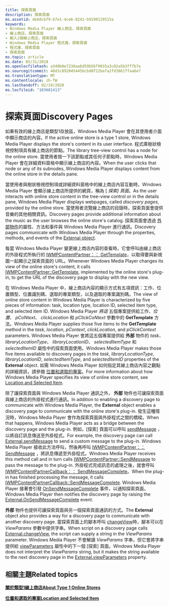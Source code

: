 ```yaml
---
title: 探索頁面
description: 探索頁面
ms.assetid: deb0cbf9-b7e1-4ce6-8241-b9199129515a
keywords:
- Windows Media Player 線上商店，探索頁面
- 線上商店，探索頁面
- 輸入1個線上商店，探索頁面
- Windows Media Player 程式庫，探索頁面
- 程式庫，探索頁面
- 探索頁面
ms.topic: article
ms.date: 05/31/2018
ms.openlocfilehash: a349b0e7238aa6d59b56f9035a3c02a5b3ff7b7e
ms.sourcegitcommit: 48d1c892045445bcbd0f22bafa2fd3861ffaa6e7
ms.translationtype: MT
ms.contentlocale: zh-TW
ms.lasthandoff: 02/19/2020
ms.locfileid: "103681413"
---
```

# <a name="discovery-pages"></a><span data-ttu-id="2068d-109">探索頁面</span><span class="sxs-lookup"><span data-stu-id="2068d-109">Discovery Pages</span></span>

<span data-ttu-id="2068d-110">如果有效的線上商店是類型1存放區，Windows Media Player 會在其使用者介面中顯示商店的內容。</span><span class="sxs-lookup"><span data-stu-id="2068d-110">If the active online store is a type 1 store, Windows Media Player displays the store's content in its user interface.</span></span> <span data-ttu-id="2068d-111">程式庫樹狀檢視控制項具有線上商店的節點。</span><span class="sxs-lookup"><span data-stu-id="2068d-111">The library tree-view control has a node for the online store.</span></span> <span data-ttu-id="2068d-112">當使用者按一下該節點或其任何子節點時，Windows Media Player 會在詳細資料窗格中顯示線上商店的內容。</span><span class="sxs-lookup"><span data-stu-id="2068d-112">When the user clicks that node or any of its subnodes, Windows Media Player displays content from the online store in the details pane.</span></span>

<span data-ttu-id="2068d-113">當使用者與樹狀檢視控制項或詳細資料窗格中的線上商店內容互動時，Windows Media Player 會顯示線上商店所提供的網頁，稱為 [ *探索] 頁面*。</span><span class="sxs-lookup"><span data-stu-id="2068d-113">As the user interacts with online store content in the tree-view control or in the details pane, Windows Media Player displays webpages, called *discovery pages*, provided by the online store.</span></span> <span data-ttu-id="2068d-114">當使用者流覽線上商店的目錄時，探索頁面會提供音樂的其他相關資訊。</span><span class="sxs-lookup"><span data-stu-id="2068d-114">Discovery pages provide additional information about the music as the user browses the online store's catalog.</span></span> <span data-ttu-id="2068d-115">探索頁面會透過 [外部物件](external-object-for-type-1-online-stores.md)的屬性、方法和事件與 Windows Media Player 進行通訊。</span><span class="sxs-lookup"><span data-stu-id="2068d-115">Discovery pages communicate with Windows Media Player through the properties, methods, and events of the [External object](external-object-for-type-1-online-stores.md).</span></span>

<span data-ttu-id="2068d-116">每當 Windows Media Player 變更線上商店內容的查看時，它會呼叫由線上商店的外掛程式所執行的 [IWMPContentPartner：： GetTemplate](/previous-versions/windows/desktop/api/contentpartner/nf-contentpartner-iwmpcontentpartner-gettemplate)，以取得要與新視圖一起顯示之探索頁面的 URL。</span><span class="sxs-lookup"><span data-stu-id="2068d-116">Whenever Windows Media Player changes its view of the online store's content, it calls [IWMPContentPartner::GetTemplate](/previous-versions/windows/desktop/api/contentpartner/nf-contentpartner-iwmpcontentpartner-gettemplate), implemented by the online store's plug-in, to get the URL of the discovery page to display with the new view.</span></span>

<span data-ttu-id="2068d-117">在 Windows Media Player 中，線上商店內容的顯示方式有五項資訊：工作、位置類型、位置識別碼、選取的專案類型，以及選取的專案識別碼。</span><span class="sxs-lookup"><span data-stu-id="2068d-117">The view of online store content in Windows Media Player is characterized by five pieces of information: task, location type, location ID, selected item type, and selected item ID.</span></span> <span data-ttu-id="2068d-118">Windows Media Player *將這* 五個專案提供給工作、*位置*、 *pCoNtext*、 *clickLocation* 和 *pClickCoNtext* 參數中的 **GetTemplate** 方法。</span><span class="sxs-lookup"><span data-stu-id="2068d-118">Windows Media Player supplies those five items to the **GetTemplate** method in the *task*, *location*, *pContext*, *clickLocation*, and *pClickContext* parameters.</span></span> <span data-ttu-id="2068d-119">Windows Media Player 會將這五個專案提供給 **外部** 物件的 *task*、 *libraryLocationType*、 *libraryLocationID*、 *selectedItemType* 和 *selectedItemID* 屬性中的探索頁面使用。</span><span class="sxs-lookup"><span data-stu-id="2068d-119">Windows Media Player makes those five items available to discovery pages in the *task*, *libraryLocationType*, *libraryLocationID*, *selectedItemType*, and *selectedItemID* properties of the **External** object.</span></span> <span data-ttu-id="2068d-120">如需 Windows Media Player 如何指定其線上商店內容之觀點的詳細資訊，請參閱 [位置和選取的專案](location-and-selected-item.md)。</span><span class="sxs-lookup"><span data-stu-id="2068d-120">For more information about how Windows Media Player specifies its view of online store content, see [Location and Selected Item](location-and-selected-item.md).</span></span>

<span data-ttu-id="2068d-121">除了讓探索頁面與 Windows Media Player 通訊之外， **外部** 物件也可讓探索頁面與線上商店的外掛程式進行通訊。</span><span class="sxs-lookup"><span data-stu-id="2068d-121">In addition to enabling a discovery page to communicate with Windows Media Player, the **External** object enables a discovery page to communicate with the online store's plug-in.</span></span> <span data-ttu-id="2068d-122">發生這種情況時，Windows Media Player 會作為探索頁面與外掛程式之間的橋樑。</span><span class="sxs-lookup"><span data-stu-id="2068d-122">When that happens, Windows Media Player acts as a bridge between the discovery page and the plug-in.</span></span> <span data-ttu-id="2068d-123">例如，[探索] 頁面可以呼叫 [sendMessage](external-sendmessage.md) ，以將自訂訊息傳送至外掛程式。</span><span class="sxs-lookup"><span data-stu-id="2068d-123">For example, the discovery page can call [External.sendMessage](external-sendmessage.md) to send a custom message to the plug-in.</span></span> <span data-ttu-id="2068d-124">Windows Media Player 接收此方法呼叫，然後再呼叫 [IWMPContentPartner：： SendMessage](/previous-versions/windows/desktop/api/contentpartner/nf-contentpartner-iwmpcontentpartner-sendmessage) ，將訊息傳遞至外掛程式。</span><span class="sxs-lookup"><span data-stu-id="2068d-124">Windows Media Player receives this method call and in turn calls [IWMPContentPartner::SendMessage](/previous-versions/windows/desktop/api/contentpartner/nf-contentpartner-iwmpcontentpartner-sendmessage) to pass the message to the plug-in.</span></span> <span data-ttu-id="2068d-125">外掛程式完成訊息的處理之後，就會呼叫 [IWMPContentPartnerCallback：： SendMessageComplete](/previous-versions/windows/desktop/api/contentpartner/nf-contentpartner-iwmpcontentpartnercallback-sendmessagecomplete)。</span><span class="sxs-lookup"><span data-stu-id="2068d-125">When the plug-in has finished processing the message, it calls [IWMPContentPartnerCallback::SendMessageComplete](/previous-versions/windows/desktop/api/contentpartner/nf-contentpartner-iwmpcontentpartnercallback-sendmessagecomplete).</span></span> <span data-ttu-id="2068d-126">Windows Media Player 接著會引發 [OnSendMessageComplete](external-onsendmessagecomplete-event.md) 事件，以通知探索頁面。</span><span class="sxs-lookup"><span data-stu-id="2068d-126">Windows Media Player then notifies the discovery page by raising the [External.OnSendMessageComplete](external-onsendmessagecomplete-event.md) event.</span></span>

<span data-ttu-id="2068d-127">**外部** 物件也提供可讓探索頁面與另一個探索頁面通訊的方式。</span><span class="sxs-lookup"><span data-stu-id="2068d-127">The **External** object also provides a way for a discovery page to communicate with another discovery page.</span></span> <span data-ttu-id="2068d-128">當探索頁面上的腳本呼叫 [changeView](external-changeview.md)時，腳本可以在 *ViewParams* 參數中提供字串。</span><span class="sxs-lookup"><span data-stu-id="2068d-128">When script on a discovery page calls [External.changeView](external-changeview.md), the script can supply a string in the *ViewParams* parameter.</span></span> <span data-ttu-id="2068d-129">Windows Media Player 不會解讀 *ViewParams* 字串，但它會將字串提供給 [viewParameters](external-viewparameters.md) 屬性中的下一個 [探索] 頁面。</span><span class="sxs-lookup"><span data-stu-id="2068d-129">Windows Media Player does not interpret the *ViewParams* string, but it makes the string available to the next discovery page in the [External.viewParameters](external-viewparameters.md) property.</span></span>

## <a name="related-topics"></a><span data-ttu-id="2068d-130">相關主題</span><span class="sxs-lookup"><span data-stu-id="2068d-130">Related topics</span></span>

<dl> <dt>

[<span data-ttu-id="2068d-131">**關於類型1線上商店**</span><span class="sxs-lookup"><span data-stu-id="2068d-131">**About Type 1 Online Stores**</span></span>](about-type-1-online-stores.md)
</dt> <dt>

[<span data-ttu-id="2068d-132">**位置和選取的專案**</span><span class="sxs-lookup"><span data-stu-id="2068d-132">**Location and Selected Item**</span></span>](location-and-selected-item.md)
</dt> </dl>

 

 




